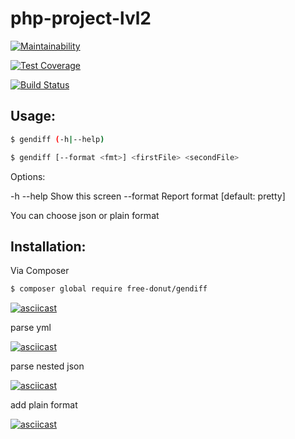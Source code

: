 # php-project-lvl2

[![Maintainability](https://api.codeclimate.com/v1/badges/08a99f23fa6675cc20ea/maintainability)](https://codeclimate.com/github/free-donut/php-project-lvl2/maintainability)

[![Test Coverage](https://api.codeclimate.com/v1/badges/08a99f23fa6675cc20ea/test_coverage)](https://codeclimate.com/github/free-donut/php-project-lvl2/test_coverage)

[![Build Status](https://travis-ci.org/free-donut/php-project-lvl2.svg?branch=master)](https://travis-ci.org/free-donut/php-project-lvl2)


## Usage:
``` bash
$ gendiff (-h|--help)
``` 
``` bash
$ gendiff [--format <fmt>] <firstFile> <secondFile>
```
  
Options:

  -h --help                     Show this screen
  --format <fmt>                Report format [default: pretty]
  
You can choose json or plain format


## Installation:

Via Composer

``` bash
$ composer global require free-donut/gendiff
```

[![asciicast](https://asciinema.org/a/kNFdvQxDCIc4WJPsnbXBXshmH.svg)](https://asciinema.org/a/kNFdvQxDCIc4WJPsnbXBXshmH)


parse yml

[![asciicast](https://asciinema.org/a/q6MzxdG39IeXdLtIDJrCT1V1q.svg)](https://asciinema.org/a/q6MzxdG39IeXdLtIDJrCT1V1q)


parse nested json

[![asciicast](https://asciinema.org/a/bt2lphQrjL5GM6FOPpK7zp7Kd.svg)](https://asciinema.org/a/bt2lphQrjL5GM6FOPpK7zp7Kd)


add plain format

[![asciicast](https://asciinema.org/a/ZVRccwSO4Yr2wmFSga6xN1Ws8.svg)](https://asciinema.org/a/ZVRccwSO4Yr2wmFSga6xN1Ws8)
